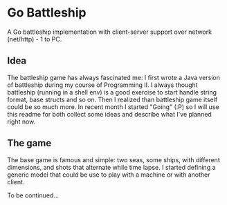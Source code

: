 # Go Battleship

A Go battleship implementation with client-server support over network (net/http) - 1 to PC.

## Idea

The battleship game has always fascinated me: I first wrote a Java version of battleship during my course of Programming II. I always thought battleship (running in a shell env) is a good exercise to start handle string format, base structs and so on. Then I realized than battleship game itself could be so much more. In recent month I started "Going" (:P) so I will use this readme for both collect some ideas and describe what I've planned right now.

## The game

The base game is famous and simple: two seas, some ships, with different dimensions, and shots that alternate while time lapse. I started defining a generic model that could be use to play with a machine or with another client. 

To be continued...
